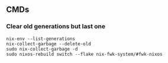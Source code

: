 ## CMDs

### Clear old generations but last one

```
nix-env --list-generations
nix-collect-garbage --delete-old
sudo nix-collect-garbage -d
sudo nixos-rebuild switch --flake nix-fwk-system/#fwk-nixos
```